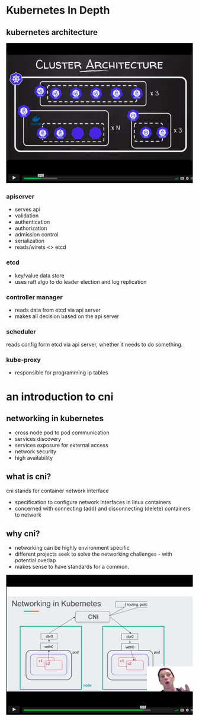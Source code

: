 # Kubernetes In Depth

## kubernetes architecture

![cluster architecture](../asset/clusterArchitecture.png)

### apiserver

- serves api
- validation
- authentication
- authorization
- admission control
- serialization
- reads/wirets <> etcd

### etcd

- key/value data store
- uses raft algo to do leader election and log replication

### controller manager

- reads data from etcd via api server
- makes all decision based on the api server

### scheduler

reads config form etcd via api server, whether it needs to do something.

### kube-proxy

- responsible for programming ip tables

# an introduction to cni

## networking in kubernetes

- cross node pod to pod communication
- services discovery
- services exposure for external access
- network security
- high availability

## what is cni?

cni stands for container network interface

- specification to configure network interfaces in linux containers
- concerned with connecting (add) and disconnecting (delete) containers to network

## why cni?

- networking can be highly environment specific
- different projects seek to solve the networking challenges - with potential overlap
- makes sense to have standards for a common.

![networking](../asset/networking.png)
